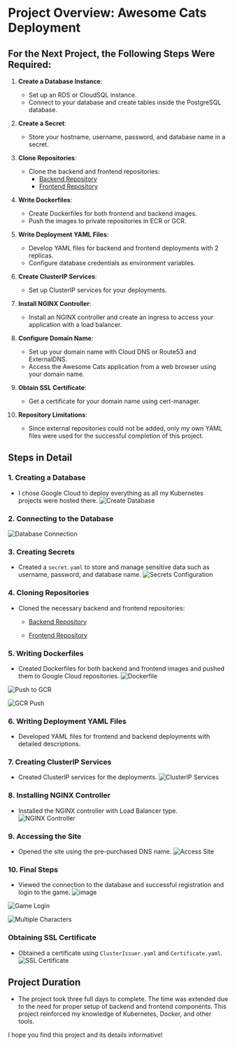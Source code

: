 # Project Overview: Awesome Cats Deployment

## For the Next Project, the Following Steps Were Required:

1. **Create a Database Instance**:
   - Set up an RDS or CloudSQL instance.
   - Connect to your database and create tables inside the PostgreSQL database.

2. **Create a Secret**:
   - Store your hostname, username, password, and database name in a secret.

3. **Clone Repositories**:
   - Clone the backend and frontend repositories:
     - [Backend Repository](https://github.com/AntTechLabs/awesome_cats_backend.git)
     - [Frontend Repository](https://github.com/AntTechLabs/awesome_cats_frontend.git)

4. **Write Dockerfiles**:
   - Create Dockerfiles for both frontend and backend images.
   - Push the images to private repositories in ECR or GCR.

5. **Write Deployment YAML Files**:
   - Develop YAML files for backend and frontend deployments with 2 replicas.
   - Configure database credentials as environment variables.

6. **Create ClusterIP Services**:
   - Set up ClusterIP services for your deployments.

7. **Install NGINX Controller**:
   - Install an NGINX controller and create an ingress to access your application with a load balancer.

8. **Configure Domain Name**:
   - Set up your domain name with Cloud DNS or Route53 and ExternalDNS.
   - Access the Awesome Cats application from a web browser using your domain name.

9. **Obtain SSL Certificate**:
   - Get a certificate for your domain name using cert-manager.

10. **Repository Limitations**:
    - Since external repositories could not be added, only my own YAML files were used for the successful completion of this project.

## Steps in Detail

### 1. Creating a Database
- I chose Google Cloud to deploy everything as all my Kubernetes projects were hosted there.
![Create Database](https://github.com/user-attachments/assets/5598a056-cd21-479d-aa42-00b995a3f0de)

### 2. Connecting to the Database
![Database Connection](https://github.com/user-attachments/assets/532abfe8-dd7e-4d33-9b29-912536435bf0)

### 3. Creating Secrets
- Created a `secret.yaml` to store and manage sensitive data such as username, password, and database name.
![Secrets Configuration](https://github.com/user-attachments/assets/7f74c8e5-1b76-476d-b66a-c0f137b98ab5)

### 4. Cloning Repositories
- Cloned the necessary backend and frontend repositories:
  - [Backend Repository](https://github.com/AntTechLabs/awesome_cats_backend.git)
    
  - [Frontend Repository](https://github.com/AntTechLabs/awesome_cats_frontend.git)

### 5. Writing Dockerfiles
- Created Dockerfiles for both backend and frontend images and pushed them to Google Cloud repositories.
![Dockerfile](https://github.com/user-attachments/assets/34df36e7-eb3c-4805-82a8-71126868f12c)

![Push to GCR](https://github.com/user-attachments/assets/de88f7d0-e97c-4abe-9bd7-f6bd0ede19b2)

![GCR Push](https://github.com/user-attachments/assets/dfd0192b-cf79-48db-a5af-5e3fc6788619)

### 6. Writing Deployment YAML Files
- Developed YAML files for frontend and backend deployments with detailed descriptions.

### 7. Creating ClusterIP Services
- Created ClusterIP services for the deployments.
![ClusterIP Services](https://github.com/user-attachments/assets/9158aa41-add2-4633-984e-13c3f84515fd)

### 8. Installing NGINX Controller
- Installed the NGINX controller with Load Balancer type.
![NGINX Controller](https://github.com/user-attachments/assets/a054d9fa-3eca-45ef-b284-8c346934d5c7)


### 9. Accessing the Site
- Opened the site using the pre-purchased DNS name.
![Access Site](https://github.com/user-attachments/assets/d3fb4f6d-8e74-44f1-967b-62d0d894a27e)

### 10. Final Steps
- Viewed the connection to the database and successful registration and login to the game.
![image](https://github.com/user-attachments/assets/0da81002-d32c-4088-a1da-56937b750ba7)

![Game Login](https://github.com/user-attachments/assets/d7009df7-247e-4fbb-bef2-5c2f7d00a4ef)

![Multiple Characters](https://github.com/user-attachments/assets/124ca5a5-287d-4bb9-9987-189c0c45c8db)


### Obtaining SSL Certificate
- Obtained a certificate using `ClusterIssuer.yaml` and `Certificate.yaml`.
![SSL Certificate](https://github.com/user-attachments/assets/4605565e-80e2-4943-852e-618e257550d7)

## Project Duration

- The project took three full days to complete. The time was extended due to the need for proper setup of backend and frontend components. This project reinforced my knowledge of Kubernetes, Docker, and other tools.

I hope you find this project and its details informative!














